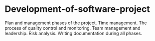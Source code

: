 # Development-of-software-project
Plan and management phases of the project. Time management.
The process of quality control and monitoring. Team management
and leadership. Risk analysis. Writing documentation during all
phases.
